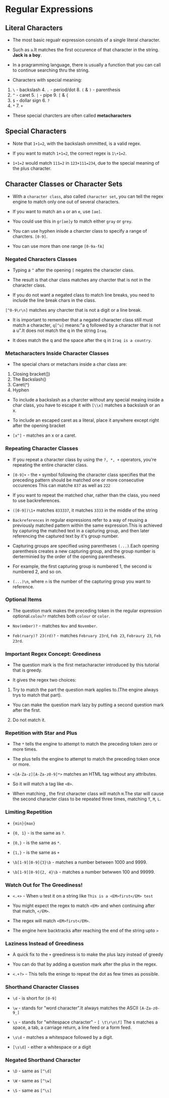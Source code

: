 # Regular Expressions


## Literal Characters

* The most basic regualr expression consists of a single literal character.

* Such as `a`.It matches the first occurence of that character in the string.
<b>Jack is a boy</b>.

* In a pragramming language, there is usually a function that you can call
to continue searching thru the string.

* Characters with special meaning:
1. `\` - backslash      4. `.` - period/dot     8. `(` & `)` - parenthesis
2. `^` - caret          5. `|` - pipe           9. `[` & `{`
3. `$` - dollar sign    6. `?` 
4. `*`                  7. `+`

* These special charcters are often called <b>metacharacters</b>

## Special Characters

* Note that `1+1=2`, with the backslash ommitted, is a valid regex.

* If you want to match `1+1=2`, the correct regex is `1\+1=2`.

* `1+1=2` would match `111=2` in `123+111=234`, due to the special meaning
of the plus character.

## Character Classes or Character Sets

* With a `character class`, also called `character set`, you can tell the
regex engine to match only one out of several characters.

* If you want to match an `a` or an `e`, use `[ae]`.

* You could use this in `gr[ae]y` to match either `gray` or `grey`.

* You can use hyphen inisde a charcter class to specify a range of charcters.
`[0-9]`.

* You can use more than one range `[0-9a-fA]`

### Negated Characters Classes

* Typing a `^` after the opening `[` negates the character class.

* The result is that char class matches any charcter that is not in the
character class.

* If you do not want a negated class to match  line breaks, you need
to include the line break chars in the class.

`[^0-9\r\n]` matches any charcter that is not a digit or a line break.

* It is important to remember that a negated character class still
must match a character, `q[^u]` means:"a q followed by a character that
is not a u".It does not match the q in the string `Iraq`.

* It does match the q and the space after the q in `Iraq is a country`.

### Metacharacters Inside Character Classes

* The special chars or metachars inside a char class are:
1. Closing bracket(])
2. The Backslash(\)
3. Caret(^)
4. Hyphen

* To include a backslash as a charcter without any special meaing inside
a char class, you have to escape it with `[\\x]` matches a backslash
or an x.

* To include an escaped caret as a literal, place it anywhere except right
after the opening bracket

* `[x^]` - matches an x or a caret.

### Repeating Character Classes

* If you repeat a character class by using the `?, *, +` operators, you're
repeating the entire character class.

* `[0-9]+` - the `+` symbol following the character class specifies that
the preceding pattern should be matched one or more consecutive occurences
This can matche `837` as well as `222`

* If you want to repeat the matched char, rather than the class, you need
to use backreferences.

* `([0-9])\1+` matches `833337`, it matches `3333` in the middle of the
string

* `Backreferences` in regular expressions refer to a way of reusing a
previously matched pattern within the same expression.This is achieved by
capturing the matched text in a capturing group, and then later referencing
the captured text by it's group number.

* Capturing groups are specified  using parentheses `(...)`.Each opening
parenthesis creates a new capturing group, and the group number is derterminied
by the order of the opening parentheses.

* For example, the first capturing group is numbered 1, the second is numbered
2, and so on.

* `(...)\n`, where `n` is the number of the capturing group you want to
reference.

### Optional Items

* The question mark makes the preceding token in the regular expression
optional.`colou?r` matches both `colour` or `color`.

* `Nov(ember)?` - matches `Nov` and `November`.

* `Feb(ruary)? 23(rd)?` - matches `February 23rd`, `Feb 23`, `Febraury 23`,
`Feb 23rd`.

### Important Regex Concept: Greediness

* The question mark is the first metacharacter introduced by this tutorial
that is greedy.

* It gives the regex two choices:
1. Try to match the part the question mark applies to.(The engine always
trys to match that part).

* You can make the question mark lazy by putting a second question mark after
the first.

2. Do not match it.
### Repetition with Star and Plus

* The `*` tells the engine to attempt to match the preceding token zero
or more times.

* The plus tells the engine to attempt to match the preceding token once
or more.

* `<[A-Za-z][A-Za-z0-9]*>` matches an HTML tag without any attributes.

* So it will match a tag like `<B>`.

* When matching <HTML>, the first character class will match `H`.The star
will cause the second character class to be repeated three times, matching
`T`, `M`, `L`.

### Limiting Repetition

* `{min}{max}`

* `{0, 1}` - is the same as `?`.

* `{0,}` - is the same as `*`.

* `{1,}` - is the same as `+`

* `\b[1-9][0-9]{3}\b` - matches a number between 1000 and 9999.

* `\b[1-9][0-9]{2, 4}\b` - matches a number betwwen 100 and 99999.

### Watch Out for The Greediness!

* `<.+>` - When u test it on a string like `This is a <EM>first</EM> test`

* You might expect the regex to match `<EM>` and when continuing after that
match, `</EM>`.

* The regex will match `<EM>first</EM>`.

* The engine here backtracks after reaching the end of the string upto `>`


### Laziness Instead of Greediness

* A quick fix to the `+` greediness is to make the plus lazy instead of
greedy

* You can do that by adding a question mark after the plus in the regex.

* `<.+?>` - This tells the eninge to repeat the dot as few times as possible.

### Shorthand Character Classes

* `\d` - is short for `[0-9]`

* `\w` - stands for "word character".It always matches the ASCII
`[A-Za-z0-9_]`

* `\s` - stands for "whitespace character" - `[ \t\r\n\f]`
The s matches a space, a tab, a carriage return, a line feed or a form feed.

* `\s\d` - matches a whitespace followed by a digit.

* `[\s\d]` - either a whitespace or a digit

### Negated Shorthand Character

* `\D` - same as `[^\d]`
 
* `\W` - same as `[^\w]`

* `\S` - same as `[^\s]`
